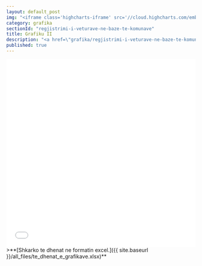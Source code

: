 ```yaml
---
layout: default_post
img: "<iframe class='highcharts-iframe' src='//cloud.highcharts.com/embed/efylyk' style='border: 0; width: 100%; height: 400px'>&nbsp;</iframe>"
category: grafika
sectionId: "regjistrimi-i-veturave-ne-baze-te-komunave"
title: Grafiku II
description: "<a href=\"grafika/regjistrimi-i-veturave-ne-baze-te-komunave.html\">Ky grafikon </a> paraqet regjistrimin e veturave ne baze te komunave.<br><br>Burimi: Ministria e Punëve të Brendshme"
published: true
---
```






<iframe class="highcharts-iframe" src="//cloud.highcharts.com/embed/efylyk" style="border: 0; width: 100%; height: 500px">&nbsp;</iframe>
>**[Shkarko te dhenat ne formatin excel.]({{ site.baseurl }}/all_files/te_dhenat_e_grafikave.xlsx)**
